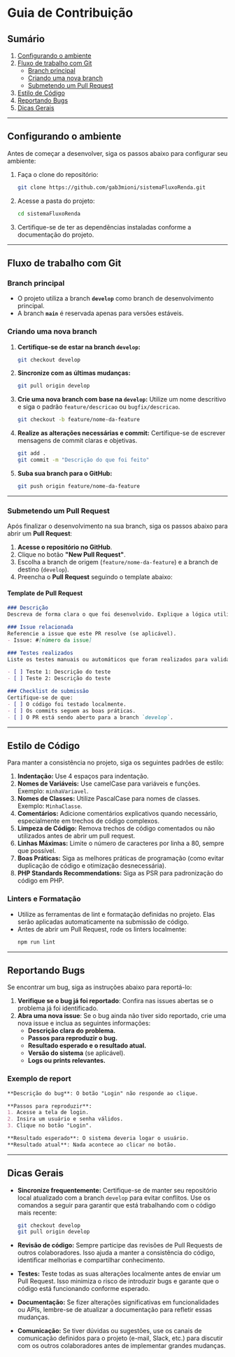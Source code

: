 # Guia de Contribuição

## Sumário
1. [Configurando o ambiente](#configurando-o-ambiente)
2. [Fluxo de trabalho com Git](#fluxo-de-trabalho-com-git)
    - [Branch principal](#branch-principal)
    - [Criando uma nova branch](#criando-uma-nova-branch)
    - [Submetendo um Pull Request](#submetendo-um-pull-request)
3. [Estilo de Código](#estilo-de-código)
4. [Reportando Bugs](#reportando-bugs)
5. [Dicas Gerais](#dicas-gerais)

---

## Configurando o ambiente

Antes de começar a desenvolver, siga os passos abaixo para configurar seu ambiente:

1. Faça o clone do repositório:
    ```bash
    git clone https://github.com/gab3mioni/sistemaFluxoRenda.git
    ```

2. Acesse a pasta do projeto:
    ```bash
    cd sistemaFluxoRenda
    ```

3. Certifique-se de ter as dependências instaladas conforme a documentação do projeto.

---

## Fluxo de trabalho com Git

### Branch principal

- O projeto utiliza a branch **`develop`** como branch de desenvolvimento principal.
- A branch **`main`** é reservada apenas para versões estáveis.

### Criando uma nova branch

1. **Certifique-se de estar na branch `develop`:**
    ```bash
    git checkout develop
    ```

2. **Sincronize com as últimas mudanças:**
    ```bash
    git pull origin develop
    ```

3. **Crie uma nova branch com base na `develop`:**
   Utilize um nome descritivo e siga o padrão `feature/descricao` ou `bugfix/descricao`.
    ```bash
    git checkout -b feature/nome-da-feature
    ```

4. **Realize as alterações necessárias e commit:**
   Certifique-se de escrever mensagens de commit claras e objetivas.
    ```bash
    git add .
    git commit -m "Descrição do que foi feito"
    ```

5. **Suba sua branch para o GitHub:**
    ```bash
    git push origin feature/nome-da-feature
    ```

---

### Submetendo um Pull Request

Após finalizar o desenvolvimento na sua branch, siga os passos abaixo para abrir um **Pull Request**:

1. **Acesse o repositório no GitHub**.
2. Clique no botão **"New Pull Request"**.
3. Escolha a branch de origem (`feature/nome-da-feature`) e a branch de destino (`develop`).
4. Preencha o **Pull Request** seguindo o template abaixo:

#### Template de Pull Request

```markdown
### Descrição
Descreva de forma clara o que foi desenvolvido. Explique a lógica utilizada e os pontos principais de alteração.

### Issue relacionada
Referencie a issue que este PR resolve (se aplicável).
- Issue: #[número da issue]

### Testes realizados
Liste os testes manuais ou automáticos que foram realizados para validar o funcionamento das mudanças.

- [ ] Teste 1: Descrição do teste
- [ ] Teste 2: Descrição do teste

### Checklist de submissão
Certifique-se de que:
- [ ] O código foi testado localmente.
- [ ] Os commits seguem as boas práticas.
- [ ] O PR está sendo aberto para a branch `develop`.
```

---

## Estilo de Código

Para manter a consistência no projeto, siga os seguintes padrões de estilo:

1. **Indentação:** Use 4 espaços para indentação.
2. **Nomes de Variáveis:** Use camelCase para variáveis e funções. Exemplo: `minhaVariavel`.
3. **Nomes de Classes:** Utilize PascalCase para nomes de classes. Exemplo: `MinhaClasse`.
4. **Comentários:** Adicione comentários explicativos quando necessário, especialmente em trechos de código complexos.
5. **Limpeza de Código:** Remova trechos de código comentados ou não utilizados antes de abrir um pull request.
6. **Linhas Máximas:** Limite o número de caracteres por linha a 80, sempre que possível.
7. **Boas Práticas:** Siga as melhores práticas de programação (como evitar duplicação de código e otimização desnecessária).
8. **PHP Standards Recommendations:** Siga as PSR para padronização do código em PHP.

### Linters e Formatação

- Utilize as ferramentas de lint e formatação definidas no projeto. Elas serão aplicadas automaticamente na submissão de código.
- Antes de abrir um Pull Request, rode os linters localmente:
  ```bash
  npm run lint
  
---

## Reportando Bugs

Se encontrar um bug, siga as instruções abaixo para reportá-lo:

1. **Verifique se o bug já foi reportado**: Confira nas issues abertas se o problema já foi identificado.
2. **Abra uma nova issue**: Se o bug ainda não tiver sido reportado, crie uma nova issue e inclua as seguintes informações:
   - **Descrição clara do problema.**
   - **Passos para reproduzir o bug.**
   - **Resultado esperado e o resultado atual.**
   - **Versão do sistema** (se aplicável).
   - **Logs ou prints relevantes.**

### Exemplo de report

```markdown
**Descrição do bug**: O botão "Login" não responde ao clique.

**Passos para reproduzir**:
1. Acesse a tela de login.
2. Insira um usuário e senha válidos.
3. Clique no botão "Login".

**Resultado esperado**: O sistema deveria logar o usuário.
**Resultado atual**: Nada acontece ao clicar no botão.
```

---

## Dicas Gerais

- **Sincronize frequentemente:** Certifique-se de manter seu repositório local atualizado com a branch `develop` para evitar conflitos. Use os comandos a seguir para garantir que está trabalhando com o código mais recente:

  ```bash
  git checkout develop
  git pull origin develop

- **Revisão de código:** Sempre participe das revisões de Pull Requests de outros colaboradores. Isso ajuda a manter a consistência do código, identificar melhorias e compartilhar conhecimento.
- **Testes:** Teste todas as suas alterações localmente antes de enviar um Pull Request. Isso minimiza o risco de introduzir bugs e garante que o código está funcionando conforme esperado.
- **Documentação:** Se fizer alterações significativas em funcionalidades ou APIs, lembre-se de atualizar a documentação para refletir essas mudanças.
- **Comunicação:** Se tiver dúvidas ou sugestões, use os canais de comunicação definidos para o projeto (e-mail, Slack, etc.) para discutir com os outros colaboradores antes de implementar grandes mudanças.